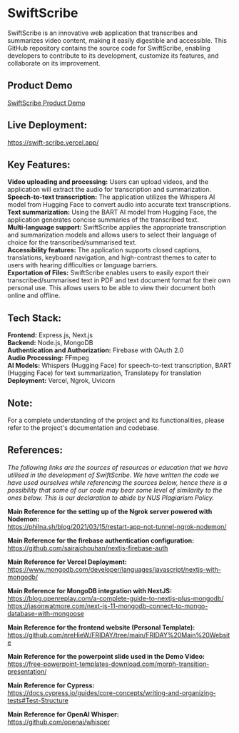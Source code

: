 # SwiftScribe
SwiftScribe is an innovative web application that transcribes and summarizes video content, making it easily digestible and accessible. This GitHub repository contains the source code for SwiftScribe, enabling developers to contribute to its development, customize its features, and collaborate on its improvement. 

## Product Demo
[SwiftScribe Product Demo](https://github.com/geraldngjx/SwiftScribe/assets/102348985/54b6a235-c2ff-4db7-9e32-1f63cedb3b07)

## Live Deployment:
https://swift-scribe.vercel.app/

## Key Features:
**Video uploading and processing:** Users can upload videos, and the application will extract the audio for transcription and summarization.  
**Speech-to-text transcription:** The application utilizes the Whispers AI model from Hugging Face to convert audio into accurate text transcriptions.  
**Text summarization:** Using the BART AI model from Hugging Face, the application generates concise summaries of the transcribed text.  
**Multi-language support:** SwiftScribe applies the appropriate transcription and summarization models and allows users to select their language of choice for the transcribed/summarised text.  
**Accessibility features:** The application supports closed captions, translations, keyboard navigation, and high-contrast themes to cater to users with hearing difficulties or language barriers.  
**Exportation of Files:** SwiftScribe enables users to easily export their transcribed/summarised text in PDF and text document format for their own personal use. This allows users to be able to view their document both online and offline.  

## Tech Stack:
**Frontend:** Express.js, Next.js  
**Backend:** Node.js, MongoDB  
**Authentication and Authorization:** Firebase with OAuth 2.0  
**Audio Processing:** FFmpeg  
**AI Models:** Whispers (Hugging Face) for speech-to-text transcription, BART (Hugging Face) for text summarization, Translatepy for translation  
**Deployment:** Vercel, Ngrok, Uvicorn

## Note:
For a complete understanding of the project and its functionalities, please refer to the project's documentation and codebase. 

## References:
_The following links are the sources of resources or education that we have utilised in the development of SwiftScribe. We have written the code we have used ourselves while referencing the sources below, hence there is a possibility that some of our code may bear some level of similarity to the ones below. This is our declaration to abide by NUS Plagiarism Policy._

**Main Reference for the setting up of the Ngrok server powered with Nodemon:**  
https://philna.sh/blog/2021/03/15/restart-app-not-tunnel-ngrok-nodemon/   
  
**Main Reference for the firebase authentication configuration:**  
https://github.com/sairajchouhan/nextjs-firebase-auth   
  
**Main Reference for Vercel Deployment:**  
https://www.mongodb.com/developer/languages/javascript/nextjs-with-mongodb/   
  
**Main Reference for MongoDB integration with NextJS:**  
https://blog.openreplay.com/a-complete-guide-to-nextjs-plus-mongodb/   
https://jasonwatmore.com/next-js-11-mongodb-connect-to-mongo-database-with-mongoose   
  
**Main Reference for the frontend website (Personal Template):**  
https://github.com/nreHieW/FRIDAY/tree/main/FRIDAY%20Main%20Website   
  
**Main Reference for the powerpoint slide used in the Demo Video:**  
https://free-powerpoint-templates-download.com/morph-transition-presentation/     
  
**Main Reference for Cypress:**  
https://docs.cypress.io/guides/core-concepts/writing-and-organizing-tests#Test-Structure   
  
**Main Reference for OpenAI Whisper:**  
https://github.com/openai/whisper   
